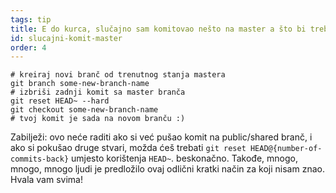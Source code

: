 ```yaml
---
tags: tip
title: E do kurca, slučajno sam komitovao nešto na master a što bi trebalo da bude na potpuno novom branču!
id: slucajni-komit-master
order: 4
---
```


```git
# kreiraj novi branč od trenutnog stanja mastera
git branch some-new-branch-name
# izbriši zadnji komit sa master branča
git reset HEAD~ --hard
git checkout some-new-branch-name
# tvoj komit je sada na novom branču :)
```

Zabilježi: ovo neće raditi ako si već pušao komit na public/shared branč, i ako si pokušao druge stvari, možda ćeš trebati `git reset HEAD@{number-of-commits-back}` umjesto korištenja `HEAD~`. beskonačno. Takođe, mnogo, mnogo, mnogo ljudi je predložilo ovaj odlični kratki način za koji nisam znao. Hvala vam svima!